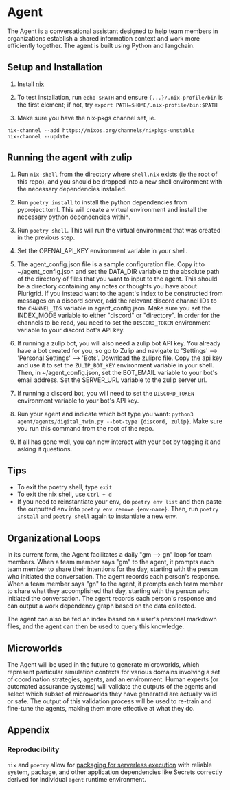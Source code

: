 # Agent

The Agent is a conversational assistant designed to help team members in organizations establish a shared information context and work more efficiently together. The agent is built using Python and langchain.

## Setup and Installation

1. Install [nix](https://nixos.org/download.html#nix-install-macos)

2. To test installation, run `echo $PATH` and ensure `{...}/.nix-profile/bin` is the first element; if not, try `export PATH=$HOME/.nix-profile/bin:$PATH`

3. Make sure you have the nix-pkgs channel set, ie.

```
nix-channel --add https://nixos.org/channels/nixpkgs-unstable
nix-channel --update
```

## Running the agent with zulip

1. Run `nix-shell` from the directory where `shell.nix` exists (ie the root of this repo), and you should be dropped into a new shell environment with the necessary dependencies installed.

2. Run `poetry install` to install the python dependencies from pyproject.toml. This will create a virtual environment and install the necessary python dependencies within.

3. Run `poetry shell`. This will run the virtual environment that was created in the previous step.

4. Set the OPENAI_API_KEY environment variable in your shell.

5. The agent_config.json file is a sample configuration file. Copy it to ~/agent_config.json and set the DATA_DIR variable to the absolute path of the directory of files that you want to input to the agent. This should be a directory containing any notes or thoughts you have about Plurigrid. If you instead want to the agent's index to be constructed from
messages on a discord server, add the relevant discord channel IDs to the `CHANNEL_IDS` variable in agent_config.json. Make sure you set the INDEX_MODE variable to either "discord" or "directory". In order for the channels to be read, you need to set the `DISCORD_TOKEN` environment variable to your discord bot's API key.

6. If running a zulip bot, you will also need a zulip bot API key. You already have a bot created for you, so go to Zulip and navigate to 'Settings' --> 'Personal Settings' --> 'Bots'. Download the zuliprc file. Copy the api key and use it to set the `ZULIP_BOT_KEY` environment variable in your shell. Then, in ~/agent_config.json, set the BOT_EMAIL variable to your bot's email address. Set the SERVER_URL variable to the zulip server url.

7. If running a discord bot, you will need to set the `DISCORD_TOKEN` environment variable to your bot's API key.

8. Run your agent and indicate which bot type you want: `python3 agent/agents/digital_twin.py --bot-type {discord, zulip}`. Make sure you run this command from the root of the repo.

9. If all has gone well, you can now interact with your bot by tagging it and asking it questions.

## Tips

- To exit the poetry shell, type `exit`
- To exit the nix shell, use `Ctrl + d`
- If you need to reinstantiate your env, do `poetry env list` and then paste the outputted env into `poetry env remove {env-name}`. Then, run `poetry install` and `poetry shell` again to instantiate a new env.

## Organizational Loops

In its current form, the Agent facilitates a daily "gm --> gn" loop for team members. When a team member says "gm" to the agent, it prompts each team member to share their intentions for the day, starting with the person who initiated the conversation. The agent records each person's response. When a team member says "gn" to the agent, it prompts each team member to share what they accomplished that day, starting with the person who initiated the conversation. The agent records each person's response and can output a work dependency graph based on the data collected.

The agent can also be fed an index based on a user's personal markdown files, and the agent can then be used to query this knowledge.  

## Microworlds

The Agent will be used in the future to generate microworlds, which represent particular simulation contexts for various domains involving a set of coordination strategies, agents, and an environment. Human experts (or automated assurance systems) will validate the outputs of the agents and select which subset of microworlds they have generated are actually valid or safe. The output of this validation process will be used to re-train and fine-tune the agents, making them more effective at what they do.

## Appendix

### Reproducibility

`nix` and `poetry` allow for [packaging for serverless execution](https://github.com/bananaml/serverless-template) with reliable system, package, and other application dependencies like Secrets correctly derived for individual `agent` runtime environment.
